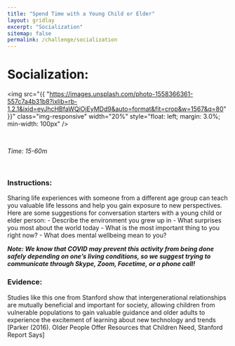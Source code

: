 ```yaml
---
title: "Spend Time with a Young Child or Elder"
layout: gridlay
excerpt: "Socialization"
sitemap: false
permalink: /challenge/socialization
---
```



# Socialization: 

<img src="{{ "https://images.unsplash.com/photo-1558366361-557c7a4b31b8?ixlib=rb-1.2.1&ixid=eyJhcHBfaWQiOjEyMDd9&auto=format&fit=crop&w=1567&q=80" }}" class="img-responsive" width="20%" style="float: left; margin: 3.0%; min-width: 100px" />

&nbsp;


*Time: 15-60m*

&nbsp;
&nbsp;
&nbsp;


### Instructions:
Sharing life experiences with someone from a different age group can teach you valuable life lessons and help you gain exposure to new perspectives. Here are some suggestions for conversation starters with a young child or elder person:
    - Describe the environment you grew up in
    - What surprises you most about the world today
    - What is the most important thing to you right now?
    - What does mental wellbeing mean to you?



***Note:
We know that COVID may prevent this activity from being done safely depending on one’s living conditions, so we suggest trying to communicate through Skype, Zoom, Facetime, or a phone call!***


### Evidence:
Studies like this one from Stanford show that intergenerational relationships are mutually beneficial and important for society, allowing children from vulnerable populations to gain valuable guidance and older adults to experience the excitement of learning about new technology and trends [Parker (2016). Older People Offer Resources that Children Need, Stanford Report Says] 

&nbsp;
&nbsp;
